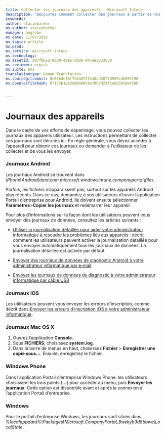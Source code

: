 ```yaml
---
title: Collecter les journaux des appareils | Microsoft Intune
description: "Découvrez comment collecter des journaux à partir de vos appareils gérés."
keywords: 
author: staciebarker
ms.author: staciebarker
manager: angrobe
ms.date: 11/07/2016
ms.topic: article
ms.prod: 
ms.service: microsoft-intune
ms.technology: 
ms.assetid: d97fb610-9d88-40e5-bb06-447eec533630
ms.reviewer: esmich
ms.suite: ems
translationtype: Human Translation
ms.sourcegitcommit: 0c05b4e16f7b0a87215a0cd20f7d559cd8497296
ms.openlocfilehash: 0f175b1eb2d80a68c8b7864d21f5a9e585de458b


---
```


# <a name="device-logs"></a>Journaux des appareils

Dans le cadre de vos efforts de dépannage, vous pouvez collecter les journaux des appareils utilisateur. Les instructions permettant de collecter ces journaux sont décrites ici. En règle générale, vous devez accéder à l’appareil pour obtenir ces journaux ou demander à l’utilisateur de les collecter et de vous les envoyer.

### <a name="android-logs"></a>Journaux Android
Les journaux Android se trouvent dans *<Android Device>\Phone\Android\data\com.microsoft.windowsintune.companyportal\files*.

Parfois, les fichiers n’apparaissent pas, surtout sur les appareils Android plus récents. Dans ce cas, demandez à vos utilisateurs d’ouvrir l’application Portail d’entreprise pour Android. Ils doivent ensuite sélectionner **Paramètres**>**Copier les journaux** et redémarrer leur appareil.

Pour plus d’informations sur la façon dont les utilisateurs peuvent vous envoyer des journaux de données, consultez les articles suivants :

- [Utiliser la journalisation détaillée pour aider votre administrateur informatique à résoudre les problèmes liés aux appareils](/intune/enduser/use-verbose-logging-to-help-your-it-administrator-fix-device-issues-android) : décrit comment les utilisateurs peuvent activer la journalisation détaillée pour vous envoyer automatiquement tous les journaux de données. La journalisation détaillée est activée par défaut.

- [Envoyer des journaux de données de diagnostic Android à votre administrateur informatique par e-mail](/intune/enduser/send-diagnostic-data-logs-to-your-it-administrator-using-email-android)

- [Envoyer les journaux de données de diagnostic à votre administrateur informatique par câble USB](/intune/enduser/send-diagnostic-data-logs-to-your-it-administrator-using-a-usb-cable-android)

### <a name="ios-logs"></a>Journaux iOS

Les utilisateurs peuvent vous envoyer les erreurs d’inscription, comme décrit dans [Envoyer les erreurs d’inscription iOS à votre administrateur informatique](/intune/enduser/send-errors-to-your-it-admin-ios).

### <a name="mac-os-x-logs"></a>Journaux Mac OS X

1. Ouvrez l’application **Console**.
2. Sous **FICHIERS**, choisissez **system.log**.
3. Dans la barre de menus en haut, choisissez **Fichier** > **Enregistrer une copie sous…**. Ensuite, enregistrez le fichier.

### <a name="windows-phone"></a>Windows Phone

Dans l’application Portail d’entreprise Windows Phone, les utilisateurs choisissent les trois points (**...**) pour accéder au menu, puis **Envoyer les journaux**. Cette option est disponible avant et après la connexion à l’application Portail d’entreprise.

### <a name="windows"></a>Windows

Pour le portail d’entreprise Windows, les journaux sont situés dans *%localappdata%\Packages\Microsoft.CompanyPortal_8wekyb3d8bbwe\LocalState*.



<!--HONumber=Nov16_HO5-->


